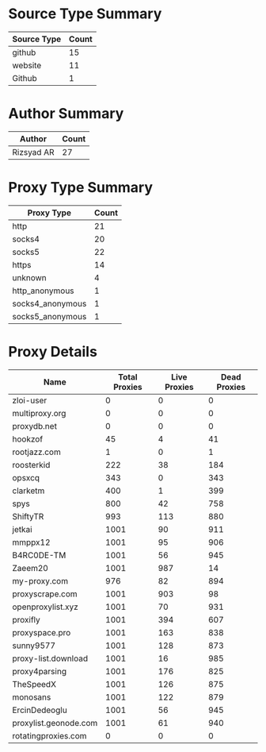 # Source Type Summary

| Source Type | Count |
|-------------|-------|
| github | 15 |
| website | 11 |
| Github | 1 |


# Author Summary

| Author | Count |
|--------|-------|
| Rizsyad AR | 27 |


# Proxy Type Summary

| Proxy Type | Count |
|------------|-------|
| http | 21 |
| socks4 | 20 |
| socks5 | 22 |
| https | 14 |
| unknown | 4 |
| http_anonymous | 1 |
| socks4_anonymous | 1 |
| socks5_anonymous | 1 |


# Proxy Details

| Name | Total Proxies | Live Proxies | Dead Proxies |
|------|---------------|--------------|---------------|
| zloi-user | 0 | 0 | 0 |
| multiproxy.org | 0 | 0 | 0 |
| proxydb.net | 0 | 0 | 0 |
| hookzof | 45 | 4 | 41 |
| rootjazz.com | 1 | 0 | 1 |
| roosterkid | 222 | 38 | 184 |
| opsxcq | 343 | 0 | 343 |
| clarketm | 400 | 1 | 399 |
| spys | 800 | 42 | 758 |
| ShiftyTR | 993 | 113 | 880 |
| jetkai | 1001 | 90 | 911 |
| mmppx12 | 1001 | 95 | 906 |
| B4RC0DE-TM | 1001 | 56 | 945 |
| Zaeem20 | 1001 | 987 | 14 |
| my-proxy.com | 976 | 82 | 894 |
| proxyscrape.com | 1001 | 903 | 98 |
| openproxylist.xyz | 1001 | 70 | 931 |
| proxifly | 1001 | 394 | 607 |
| proxyspace.pro | 1001 | 163 | 838 |
| sunny9577 | 1001 | 128 | 873 |
| proxy-list.download | 1001 | 16 | 985 |
| proxy4parsing | 1001 | 176 | 825 |
| TheSpeedX | 1001 | 126 | 875 |
| monosans | 1001 | 122 | 879 |
| ErcinDedeoglu | 1001 | 56 | 945 |
| proxylist.geonode.com | 1001 | 61 | 940 |
| rotatingproxies.com | 0 | 0 | 0 |

